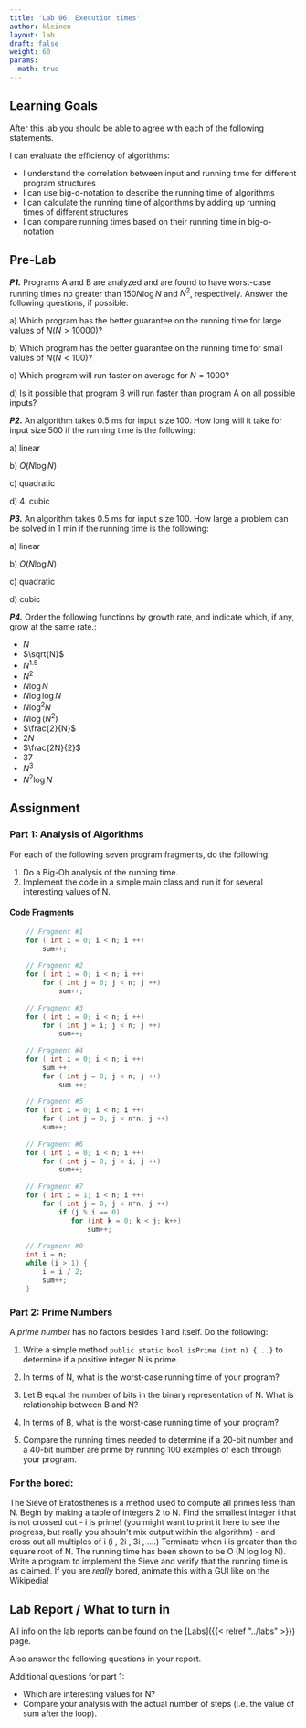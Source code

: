 ```yaml
---
title: 'Lab 06: Execution times'
author: kleinen
layout: lab
draft: false
weight: 60
params:
  math: true
---
```


## Learning Goals


After this lab you should be able to agree with each of the following statements.

I can evaluate the efficiency of algorithms:
* I understand the correlation between input and running time for different program structures
* I can use big-o-notation to describe the running time of algorithms
* I can calculate the running time of algorithms by adding up running times of different structures
* I can compare running times based on their running time in big-o-notation

## Pre-Lab

***P1.*** Programs A and B are analyzed and are found to have worst-case running times no greater than $150 N \log N$ and  $N^2$, respectively. Answer the following questions, if possible:

a) Which program has the better guarantee on the running time for large values of $N (N > 10 000)$?

b) Which program has the better guarantee on the running time for small values of $N (N < 100)$?

c) Which program will run faster on average for $N = 1000$?

d) Is it possible that program B will run faster than program A on all possible inputs?

***P2.*** An algorithm takes 0.5 ms for input size 100. How long will it take for input size 500 if the running time is the following:

a) linear

b) $O(N \log N)$

c) quadratic

d) 4. cubic

***P3.*** An algorithm takes 0.5 ms for input size 100. How large a problem can be solved in 1 min if the running time is the following:

a) linear

b) $O(N \log N)$

c) quadratic

d) cubic

***P4.*** Order the following functions by growth rate, and indicate which, if any, grow at the same rate.:
- $N$
- $\sqrt{N}$
- $N^{1.5}$
- $N^2$
- $N \log N$
- $N \log \log N$
- $N \log^2 N$
- $N \log (N^2)$
- $\frac{2}{N}$
- $2N$
- $\frac{2N}{2}$
- $37$
- $N^3$
- $N^2 \log N$


## Assignment

### Part 1: Analysis of Algorithms
For each of the following seven program fragments, do the following:

1. Do a Big-Oh analysis of the running time.
2. Implement the code in a simple main class and run it for several interesting values of N.

#### Code Fragments
```java
    // Fragment #1
    for ( int i = 0; i < n; i ++)
        sum++;
        
    // Fragment #2
    for ( int i = 0; i < n; i ++)
        for ( int j = 0; j < n; j ++)
            sum++;
    
    // Fragment #3
    for ( int i = 0; i < n; i ++)
        for ( int j = i; j < n; j ++)
            sum++;
    
    // Fragment #4
    for ( int i = 0; i < n; i ++)
        sum ++;
        for ( int j = 0; j < n; j ++)
            sum ++;
    
    // Fragment #5
    for ( int i = 0; i < n; i ++)
        for ( int j = 0; j < n*n; j ++)
        sum++;
    
    // Fragment #6
    for ( int i = 0; i < n; i ++)
        for ( int j = 0; j < i; j ++)
            sum++;
    
    // Fragment #7
    for ( int i = 1; i < n; i ++)
        for ( int j = 0; j < n*n; j ++)
            if (j % i == 0)
               for (int k = 0; k < j; k++)
                   sum++;
    
    // Fragment #8
    int i = n;
    while (i > 1) {
        i = i / 2;
        sum++;
    }
```
### Part 2: Prime Numbers
A  *prime number* has no factors besides 1 and itself. Do the following:

1. Write a simple method `public static bool isPrime (int n) {...}` to determine if a positive integer N is prime.
2. In terms of N, what is the worst-case running time of your program?
3. Let B equal the number of bits in the binary representation of N. What is relationship between B and N?
4. In terms of B, what is the worst-case running time of your program?

5. Compare the running times needed to determine if a 20-bit number and a 40-bit number are prime by running 100 examples of each through your program.

### For the bored:

The Sieve of Eratosthenes is a method used to compute all primes less than N. Begin by making a table of integers 2 to N.
Find the smallest integer i that is not crossed out - i is prime! (you might want to print it here to see the progress, but really you shouln't mix output within the algorithm) - and cross out all multiples of i (i , 2i , 3i , ....)
Terminate when i is greater than the square root of N. The running time has been shown to be O (N log log N). Write a program to implement the Sieve and verify that the running time is as claimed. If you are *really* bored, animate this with a GUI like on the Wikipedia!

## Lab Report / What to turn in
All info on the lab reports can be found on the [Labs]({{< relref "../labs" >}}) page.

Also answer the following questions in your report.

Additional questions for part 1:
- Which are interesting values for N?
- Compare your analysis with the actual number of steps (i.e. the value of sum after the loop).

